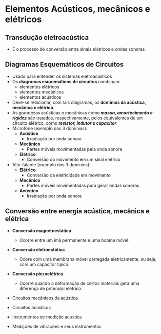 # Elementos Acústicos, mecânicos e elétricos

## Transdução eletroacústica
- É o processo de conversão entre sinais elétricos e ondas sonoras.

## Diagramas Esquemáticos de Circuitos
- Usado para entender os sistemas eletroacústicos
- Os **diagramas esquemáticos de circuitos** combinam:
    - elementos elétricos
    - elementos mecânicos
    - elementos acústicos
- Deve-se relacionar, com tais diagramas, os **domínios da acústica, mecânica e elétrica**.
- As grandezas acústicas e mecânicas como ***massa, amortecimento e rigidez*** são tratadas, respectivamente, pelos equivalentes de um circuito elétrico, como ***resistor, indutor e capacitor***.
- Microfone (exemplo dos 3 domínios):
    - **Acústico**
        - Irradiação por onda sonora
    - **Mecânico**
        - Partes móveis movimentadas pela onda sonora
    - **Elétrico**
        - Conversão do movimento em um sinal elétrico  
- Alto-falante (exemplo dos 3 domínios):
    - **Elétrico**
        - Conversão da eletricidade em movimento
    - **Mecânico**
        - Partes móveis movimentadas para gerar ondas sonoras
    - **Acústico**
        - Irradiação por onda sonora

## Conversão entre energia acústica, mecânica e elétrica
- **Conversão magnetoestática**
    - Ocorre entre um imã permanente e uma bobina móvel.
- **Conversão eletroestática**
    - Ocore com uma membrana móvel carregada eletricamente, ou seja, com um capacitor típico.
- **Conversão piezoelétrica**
    - Ocorre quando a deformação de certos materiais gera uma diferença de potencial elétrico.



- Circuitos mecânicos da acústica
- Circuitos acústicos
- Instrumentos de medição acústica
- Medições de vibrações e seus instrumentos